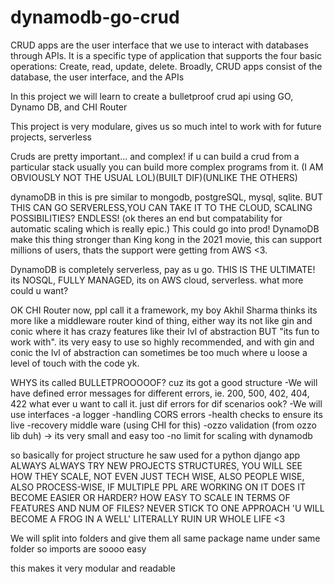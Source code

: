 # dynamodb-go-crud
 
CRUD apps are the user interface that we use to interact with databases through APIs. It is a specific type of application that supports the four basic operations: Create, read, update, delete. Broadly, CRUD apps consist of the database, the user interface, and the APIs

In this project we will learn to create a bulletproof crud api using GO, Dynamo DB, and CHI Router

This project is very modulare, gives us so much intel to work with for future projects, serverless 

Cruds are pretty important... and complex! if u can build a crud from a particular stack usually you can build more complex programs from it. (I AM OBVIOUSLY NOT THE USUAL LOL)(BUILT DIF)(UNLIKE THE OTHERS)

dynamoDB in this is pre similar to mongodb, postgreSQL, mysql, sqlite. BUT THIS CAN GO SERVERLESS,YOU CAN TAKE IT TO THE CLOUD, SCALING POSSIBILITIES? ENDLESS! (ok theres an end but compatability for automatic scaling which is really epic.) This could go into prod! DynamoDB make this thing stronger than King kong in the 2021 movie, this can support millions of users, thats the support were getting from AWS <3.

DynamoDB is completely serverless, pay as u go. THIS IS THE ULTIMATE! its NOSQL, FULLY MANAGED, its on AWS cloud, serverless. what more could u want?

OK CHI Router now, ppl call it a framework, my boy Akhil Sharma thinks its more like a middleware router kind of thing, either way its not like gin and conic where it has crazy features like their lvl of abstraction BUT "its fun to work with". its very easy to use so highly recommended, and with gin and conic the lvl of abstraction can sometimes be too much where u loose a level of touch with the code yk.

WHYS its called BULLETPROOOOOF? cuz its got a good structure
-We will have defined error messages for different errors, ie. 200, 500, 402, 404, 422 what ever u want to call it. just dif errors for dif scenarios ook?
-We will use interfaces
-a logger
-handling CORS errors
-health checks to ensure its live
-recovery middle ware (using CHI for this)
-ozzo validation (from ozzo lib duh) -> its very small and easy too
-no limit for scaling with dynamodb


so basically for project structure he saw used for a python django app 
ALWAYS ALWAYS TRY NEW PROJECTS STRUCTURES, YOU WILL SEE HOW THEY SCALE, NOT EVEN JUST TECH WISE, ALSO PEOPLE WISE, ALSO PROCESS-WISE, IF MULTIPLE PPL ARE WORKING ON IT DOES IT BECOME EASIER OR HARDER?
HOW EASY TO SCALE IN TERMS OF FEATURES AND NUM OF FILES?
NEVER STICK TO ONE APPROACH 'U WILL BECOME A FROG IN A WELL' LITERALLY RUIN UR WHOLE LIFE <3


We will split into folders and give them all same package name under same folder so imports are soooo easy

this makes it very modular and readable



